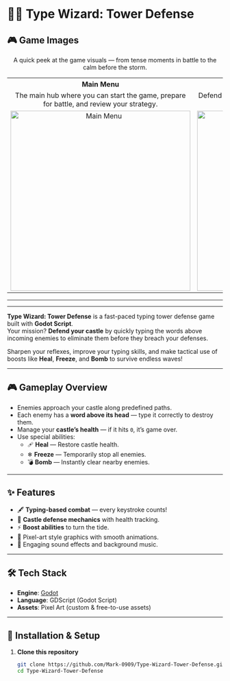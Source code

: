 # 🧙‍♂️ Type Wizard: Tower Defense  

## 🎮 Game Images

<p align="center">A quick peek at the game visuals — from tense moments in battle to the calm before the storm.</p>

<table align="center">
<tr>
<th align="center">Main Menu</th>
<th align="center">Gameplay</th>
</tr>
<tr>
<td align="center">The main hub where you can start the game, prepare for battle, and review your strategy.</td>
<td align="center">Defend your castle by typing the words above enemies before they reach your gates.</td>
</tr>
<tr>
<td align="center"><img src="https://github.com/user-attachments/assets/0c8cac3e-5ff0-46f2-aaba-cbc3410bf756" alt="Main Menu" width="420"></td>
<td align="center"><img src="https://github.com/user-attachments/assets/3bdd2398-a6c1-46b1-889a-21702dba57dc" alt="Gameplay" width="420"></td>
</tr>
</table>

---


---


**Type Wizard: Tower Defense** is a fast-paced typing tower defense game built with **Godot Script**.  
Your mission? **Defend your castle** by quickly typing the words above incoming enemies to eliminate them before they breach your defenses.  

Sharpen your reflexes, improve your typing skills, and make tactical use of boosts like **Heal**, **Freeze**, and **Bomb** to survive endless waves!  

---

## 🎮 Gameplay Overview  
- Enemies approach your castle along predefined paths.  
- Each enemy has a **word above its head** — type it correctly to destroy them.  
- Manage your **castle’s health** — if it hits `0`, it’s game over.  
- Use special abilities:  
  - 🩹 **Heal** — Restore castle health.  
  - ❄ **Freeze** — Temporarily stop all enemies.  
  - 💣 **Bomb** — Instantly clear nearby enemies.  

---

## ✨ Features  
- 🖋 **Typing-based combat** — every keystroke counts!  
- 🏰 **Castle defense mechanics** with health tracking.  
- ⚡ **Boost abilities** to turn the tide.  
- 🎨 Pixel-art style graphics with smooth animations.  
- 🎵 Engaging sound effects and background music.  

---

## 🛠 Tech Stack  
- **Engine**: [Godot](https://godotengine.org/)  
- **Language**: GDScript (Godot Script)  
- **Assets**: Pixel Art (custom & free-to-use assets)  

---

## 🚀 Installation & Setup  
1. **Clone this repository**  
   ```bash
   git clone https://github.com/Mark-0909/Type-Wizard-Tower-Defense.git
   cd Type-Wizard-Tower-Defense
